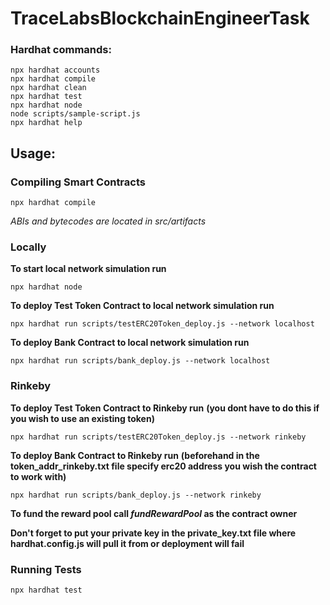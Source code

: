 # TraceLabsBlockchainEngineerTask

### Hardhat commands:

```shell
npx hardhat accounts
npx hardhat compile
npx hardhat clean
npx hardhat test
npx hardhat node
node scripts/sample-script.js
npx hardhat help
```

## Usage:

### Compiling Smart Contracts
```
npx hardhat compile
```
_ABIs and bytecodes are located in src/artifacts_

### Locally
**To start local network simulation run**
```
npx hardhat node
```
**To deploy Test Token Contract to local network simulation run**
```
npx hardhat run scripts/testERC20Token_deploy.js --network localhost
```
**To deploy Bank Contract to local network simulation run**
```
npx hardhat run scripts/bank_deploy.js --network localhost
```


### Rinkeby
**To deploy Test Token Contract to Rinkeby run**
**(you dont have to do this if you wish to use an existing token)**
```
npx hardhat run scripts/testERC20Token_deploy.js --network rinkeby
```
**To deploy Bank Contract to Rinkeby run**
**(beforehand in the token_addr_rinkeby.txt file specify erc20 address you wish the contract to work with)**
```
npx hardhat run scripts/bank_deploy.js --network rinkeby
```
**To fund the reward pool call _fundRewardPool_ as the contract owner**

**Don't forget to put your private key in the private_key.txt file where hardhat.config.js will pull it from or deployment will fail**

### Running Tests
```
npx hardhat test
```